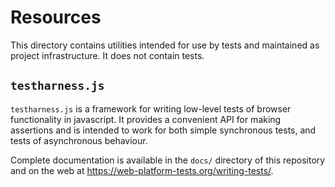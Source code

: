 # Resources

This directory contains utilities intended for use by tests and maintained as project infrastructure.
It does not contain tests.

## `testharness.js`

`testharness.js` is a framework for writing low-level tests of
browser functionality in javascript. It provides a convenient API for
making assertions and is intended to work for both simple synchronous
tests, and tests of asynchronous behaviour.

Complete documentation is available in the `docs/` directory of this repository
and on the web at https://web-platform-tests.org/writing-tests/.
